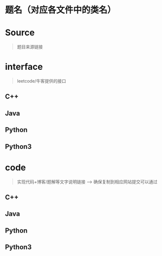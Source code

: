 # 题名（对应各文件中的类名）

# Source

> 题目来源链接

# interface

> leetcode/牛客提供的接口

## C++ 



## Java



## Python



## Python3





# code

> 实现代码+博客/题解等文字说明链接 --> 确保复制到相应网站提交可以通过

## C++



## Java



## Python



## Python3

